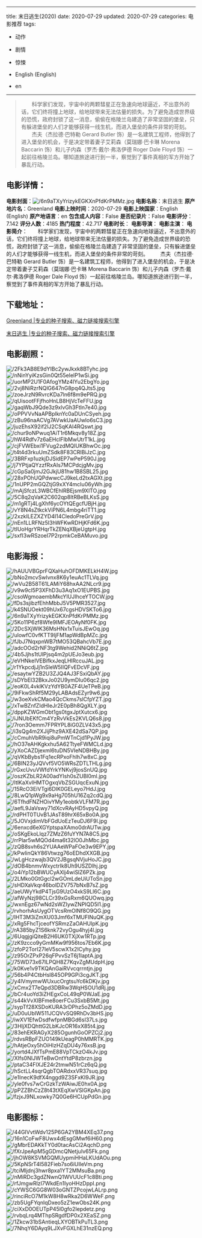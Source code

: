 
---
title: 末日逃生(2020)
date: 2020-07-29
updated: 2020-07-29
categories: 电影推荐
tags:
- 动作
- 剧情
- 惊悚

- English (English)
- en
---


> 　　科学家们发现，宇宙中的两颗彗星正在急速向地球逼近，不出意外的话，它们终将撞上地球，给地球带来无法估量的损失。为了避免造成世界级的恐慌，政府封锁了这一消息，偷偷在格陵兰岛建造了非常坚固的堡垒，只有躲进堡垒的人们才能够获得一线生机，而进入堡垒的条件非常的苛刻。 　　杰夫（杰拉德·巴特勒 Gerard Butler 饰）是一名建筑工程师，他得到了进入堡垒的机会，于是决定带着妻子艾莉森（莫瑞娜·巴卡琳 Morena Baccarin 饰）和儿子内森（罗杰·戴尔·弗洛伊德 Roger Dale Floyd 饰）一起前往格陵兰岛。哪知道旅途进行到一半，察觉到了事件真相的军方开始了暴乱行动。

## **电影详情**：

**电影封面**：<img src="https://image.tmdb.org/t/p/w200/6n9aTXyYrizykEGKXnPfdKrPMMz.jpg" alt="/6n9aTXyYrizykEGKXnPfdKrPMMz.jpg" title="/6n9aTXyYrizykEGKXnPfdKrPMMz.jpg">
**电影名称**：末日逃生
**原产地片名**：Greenland
**电影上映时间**：2020-07-29
**电影上映国家**：English (English)
**原产地语言**：en
**包含成人内容**：False
**是否纪录片**：False
**电影评分**：7.142
**评分人数**：4185
**热门程度**：42.717
**电影时长**：
**电影导演**：
**电影主演**：
**电影简介**：　　科学家们发现，宇宙中的两颗彗星正在急速向地球逼近，不出意外的话，它们终将撞上地球，给地球带来无法估量的损失。为了避免造成世界级的恐慌，政府封锁了这一消息，偷偷在格陵兰岛建造了非常坚固的堡垒，只有躲进堡垒的人们才能够获得一线生机，而进入堡垒的条件非常的苛刻。 　　杰夫（杰拉德·巴特勒 Gerard Butler 饰）是一名建筑工程师，他得到了进入堡垒的机会，于是决定带着妻子艾莉森（莫瑞娜·巴卡琳 Morena Baccarin 饰）和儿子内森（罗杰·戴尔·弗洛伊德 Roger Dale Floyd 饰）一起前往格陵兰岛。哪知道旅途进行到一半，察觉到了事件真相的军方开始了暴乱行动。

## **下载地址**：
[Greenland |专业的种子搜索、磁力链接搜索引擎](https://movie.amd794.com:2083/?search=Greenland&ordering=&mode=match_phrase&page_size=10&page=1)

[末日逃生 |专业的种子搜索、磁力链接搜索引擎](https://movie.amd794.com:2083/?search=%E6%9C%AB%E6%97%A5%E9%80%83%E7%94%9F&ordering=&mode=match_phrase&page_size=10&page=1)
 

## **电影剧照**：
<img src="https://image.tmdb.org/t/p/original/2Fk3AB8E9dYIBc2ywJkxk8BTyhc.jpg" alt="/2Fk3AB8E9dYIBc2ywJkxk8BTyhc.jpg" title="/2Fk3AB8E9dYIBc2ywJkxk8BTyhc.jpg"><img src="https://image.tmdb.org/t/p/original/nNinYyiKzsGin0Qt55elelP1wSi.jpg" alt="/nNinYyiKzsGin0Qt55elelP1wSi.jpg" title="/nNinYyiKzsGin0Qt55elelP1wSi.jpg"><img src="https://image.tmdb.org/t/p/original/uorMP2U1F0AfogYMz4lYu2EbgYo.jpg" alt="/uorMP2U1F0AfogYMz4lYu2EbgYo.jpg" title="/uorMP2U1F0AfogYMz4lYu2EbgYo.jpg"><img src="https://image.tmdb.org/t/p/original/2vj8NiRzrNQlG647nG8pq4QJts5.jpg" alt="/2vj8NiRzrNQlG647nG8pq4QJts5.jpg" title="/2vj8NiRzrNQlG647nG8pq4QJts5.jpg"><img src="https://image.tmdb.org/t/p/original/zoeJrzN9RvrcKDa7ln6f8m9ePRQ.jpg" alt="/zoeJrzN9RvrcKDa7ln6f8m9ePRQ.jpg" title="/zoeJrzN9RvrcKDa7ln6f8m9ePRQ.jpg"><img src="https://image.tmdb.org/t/p/original/qUisootFFjfhoHnLB8HjVcTeFFU.jpg" alt="/qUisootFFjfhoHnLB8HjVcTeFFU.jpg" title="/qUisootFFjfhoHnLB8HjVcTeFFU.jpg"><img src="https://image.tmdb.org/t/p/original/gaqWbJ9Qde3z9xlvGh3FtIn7e40.jpg" alt="/gaqWbJ9Qde3z9xlvGh3FtIn7e40.jpg" title="/gaqWbJ9Qde3z9xlvGh3FtIn7e40.jpg"><img src="https://image.tmdb.org/t/p/original/oPPVVvNaAPBplknYc0aDUnCSyeh.jpg" alt="/oPPVVvNaAPBplknYc0aDUnCSyeh.jpg" title="/oPPVVvNaAPBplknYc0aDUnCSyeh.jpg"><img src="https://image.tmdb.org/t/p/original/zBu96naACVg7AVwkUaAUwlo6sC3.jpg" alt="/zBu96naACVg7AVwkUaAUwlo6sC3.jpg" title="/zBu96naACVg7AVwkUaAUwlo6sC3.jpg"><img src="https://image.tmdb.org/t/p/original/juzEhsX92if2lJ2CSqKAI4RQswt.jpg" alt="/juzEhsX92if2lJ2CSqKAI4RQswt.jpg" title="/juzEhsX92if2lJ2CSqKAI4RQswt.jpg"><img src="https://image.tmdb.org/t/p/original/chur9oNPwuq1AiT1r6Mkqv8y18Z.jpg" alt="/chur9oNPwuq1AiT1r6Mkqv8y18Z.jpg" title="/chur9oNPwuq1AiT1r6Mkqv8y18Z.jpg"><img src="https://image.tmdb.org/t/p/original/hW4Rdfv7z6aEHclFlbMwUtrT1kL.jpg" alt="/hW4Rdfv7z6aEHclFlbMwUtrT1kL.jpg" title="/hW4Rdfv7z6aEHclFlbMwUtrT1kL.jpg"><img src="https://image.tmdb.org/t/p/original/cjFVWEbxi1FVug2zdMQIUKBhwOc.jpg" alt="/cjFVWEbxi1FVug2zdMQIUKBhwOc.jpg" title="/cjFVWEbxi1FVug2zdMQIUKBhwOc.jpg"><img src="https://image.tmdb.org/t/p/original/t4t4d3rkuUmZSdk8F83CRlBiJzC.jpg" alt="/t4t4d3rkuUmZSdk8F83CRlBiJzC.jpg" title="/t4t4d3rkuUmZSdk8F83CRlBiJzC.jpg"><img src="https://image.tmdb.org/t/p/original/3BRFxp1uzkjDJSidEP7wPeP590J.jpg" alt="/3BRFxp1uzkjDJSidEP7wPeP590J.jpg" title="/3BRFxp1uzkjDJSidEP7wPeP590J.jpg"><img src="https://image.tmdb.org/t/p/original/j7YPtjaQYzzfRxAIs7MCPdcjgMv.jpg" alt="/j7YPtjaQYzzfRxAIs7MCPdcjgMv.jpg" title="/j7YPtjaQYzzfRxAIs7MCPdcjgMv.jpg"><img src="https://image.tmdb.org/t/p/original/cGpSa0jmJ2GJkjU81hw1B8SBL25.jpg" alt="/cGpSa0jmJ2GJkjU81hw1B8SBL25.jpg" title="/cGpSa0jmJ2GJkjU81hw1B8SBL25.jpg"><img src="https://image.tmdb.org/t/p/original/28xPOhUQPdwwcCJ9keLd2txAGXt.jpg" alt="/28xPOhUQPdwwcCJ9keLd2txAGXt.jpg" title="/28xPOhUQPdwwcCJ9keLd2txAGXt.jpg"><img src="https://image.tmdb.org/t/p/original/1nUPP2mGQZtjG9xXY4mcIu06yWh.jpg" alt="/1nUPP2mGQZtjG9xXY4mcIu06yWh.jpg" title="/1nUPP2mGQZtjG9xXY4mcIu06yWh.jpg"><img src="https://image.tmdb.org/t/p/original/mAjSfczL3WBCfEhIRBEjsm9XlTO.jpg" alt="/mAjSfczL3WBCfEhIRBEjsm9XlTO.jpg" title="/mAjSfczL3WBCfEhIRBEjsm9XlTO.jpg"><img src="https://image.tmdb.org/t/p/original/5C8q2qVaK2C602qp8ltRBeBLKsS.jpg" alt="/5C8q2qVaK2C602qp8ltRBeBLKsS.jpg" title="/5C8q2qVaK2C602qp8ltRBeBLKsS.jpg"><img src="https://image.tmdb.org/t/p/original/m1gRTj4LgXhf6ycOYtQEgcfUBjH.jpg" alt="/m1gRTj4LgXhf6ycOYtQEgcfUBjH.jpg" title="/m1gRTj4LgXhf6ycOYtQEgcfUBjH.jpg"><img src="https://image.tmdb.org/t/p/original/vY8N4sZtkckViPN6L4mbg4riTT1.jpg" alt="/vY8N4sZtkckViPN6L4mbg4riTT1.jpg" title="/vY8N4sZtkckViPN6L4mbg4riTT1.jpg"><img src="https://image.tmdb.org/t/p/original/2xzkILEZXZYD4I14CledoPreGrV.jpg" alt="/2xzkILEZXZYD4I14CledoPreGrV.jpg" title="/2xzkILEZXZYD4I14CledoPreGrV.jpg"><img src="https://image.tmdb.org/t/p/original/nEn1LLRFNz5I3hWFKwRDHjKFd6K.jpg" alt="/nEn1LLRFNz5I3hWFKwRDHjKFd6K.jpg" title="/nEn1LLRFNz5I3hWFKwRDHjKFd6K.jpg"><img src="https://image.tmdb.org/t/p/original/tIUoHgrYRHqrTkZENqXBjeUgtpH.jpg" alt="/tIUoHgrYRHqrTkZENqXBjeUgtpH.jpg" title="/tIUoHgrYRHqrTkZENqXBjeUgtpH.jpg"><img src="https://image.tmdb.org/t/p/original/sxfI3wRSzoeI7P2rpmkCeBAMuvo.jpg" alt="/sxfI3wRSzoeI7P2rpmkCeBAMuvo.jpg" title="/sxfI3wRSzoeI7P2rpmkCeBAMuvo.jpg">

## **电影海报**：
<img src="https://image.tmdb.org/t/p/original/hAUUVBGprFQXaHuhOFDMKELkH4W.jpg" alt="/hAUUVBGprFQXaHuhOFDMKELkH4W.jpg" title="/hAUUVBGprFQXaHuhOFDMKELkH4W.jpg"><img src="https://image.tmdb.org/t/p/original/bNo2mcvSwIvnx8K6y1euAc1TLVq.jpg" alt="/bNo2mcvSwIvnx8K6y1euAc1TLVq.jpg" title="/bNo2mcvSwIvnx8K6y1euAc1TLVq.jpg"><img src="https://image.tmdb.org/t/p/original/wVu2B58T61LAMiY68hxAA2NLcr9.jpg" alt="/wVu2B58T61LAMiY68hxAA2NLcr9.jpg" title="/wVu2B58T61LAMiY68hxAA2NLcr9.jpg"><img src="https://image.tmdb.org/t/p/original/v9w9cl5P3XFhD3u3Aq1xO1EUPBS.jpg" alt="/v9w9cl5P3XFhD3u3Aq1xO1EUPBS.jpg" title="/v9w9cl5P3XFhD3u3Aq1xO1EUPBS.jpg"><img src="https://image.tmdb.org/t/p/original/csoWgmoaembMkcYIUJIhceYTOCW.jpg" alt="/csoWgmoaembMkcYIUJIhceYTOCW.jpg" title="/csoWgmoaembMkcYIUJIhceYTOCW.jpg"><img src="https://image.tmdb.org/t/p/original/fDs3sjibzfEhhMbbJ5V5PMR3527.jpg" alt="/fDs3sjibzfEhhMbbJ5V5PMR3527.jpg" title="/fDs3sjibzfEhhMbbJ5V5PMR3527.jpg"><img src="https://image.tmdb.org/t/p/original/k4SNUOekt09hUx67cgsHDVSKTo6.jpg" alt="/k4SNUOekt09hUx67cgsHDVSKTo6.jpg" title="/k4SNUOekt09hUx67cgsHDVSKTo6.jpg"><img src="https://image.tmdb.org/t/p/original/6n9aTXyYrizykEGKXnPfdKrPMMz.jpg" alt="/6n9aTXyYrizykEGKXnPfdKrPMMz.jpg" title="/6n9aTXyYrizykEGKXnPfdKrPMMz.jpg"><img src="https://image.tmdb.org/t/p/original/5Ko11P6zf8Wfe9IMFJEOAyNf0FK.jpg" alt="/5Ko11P6zf8Wfe9IMFJEOAyNf0FK.jpg" title="/5Ko11P6zf8Wfe9IMFJEOAyNf0FK.jpg"><img src="https://image.tmdb.org/t/p/original/2DcSXjWIK36MsHNx1xTuisJEwOq.jpg" alt="/2DcSXjWIK36MsHNx1xTuisJEwOq.jpg" title="/2DcSXjWIK36MsHNx1xTuisJEwOq.jpg"><img src="https://image.tmdb.org/t/p/original/ulowfC0vfKTT9IjFM1apWdBpMZc.jpg" alt="/ulowfC0vfKTT9IjFM1apWdBpMZc.jpg" title="/ulowfC0vfKTT9IjFM1apWdBpMZc.jpg"><img src="https://image.tmdb.org/t/p/original/fJbJ7NqxpnWB7tMO53QBahcVb7E.jpg" alt="/fJbJ7NqxpnWB7tMO53QBahcVb7E.jpg" title="/fJbJ7NqxpnWB7tMO53QBahcVb7E.jpg"><img src="https://image.tmdb.org/t/p/original/adcOOd2rNF3tg9Wehid2NNiQ6tZ.jpg" alt="/adcOOd2rNF3tg9Wehid2NNiQ6tZ.jpg" title="/adcOOd2rNF3tg9Wehid2NNiQ6tZ.jpg"><img src="https://image.tmdb.org/t/p/original/4b5Jjhs1tUlPjsq4m2pUEJo3eub.jpg" alt="/4b5Jjhs1tUlPjsq4m2pUEJo3eub.jpg" title="/4b5Jjhs1tUlPjsq4m2pUEJo3eub.jpg"><img src="https://image.tmdb.org/t/p/original/eVHNkeIVEBifkxJeqLHlRccuJAL.jpg" alt="/eVHNkeIVEBifkxJeqLHlRccuJAL.jpg" title="/eVHNkeIVEBifkxJeqLHlRccuJAL.jpg"><img src="https://image.tmdb.org/t/p/original/r1YkpcdjJj1nSIeW5IIQFvEDcVF.jpg" alt="/r1YkpcdjJj1nSIeW5IIQFvEDcVF.jpg" title="/r1YkpcdjJj1nSIeW5IIQFvEDcVF.jpg"><img src="https://image.tmdb.org/t/p/original/esaytwYZB2U3ZJQ4AJ3FSxiQbAY.jpg" alt="/esaytwYZB2U3ZJQ4AJ3FSxiQbAY.jpg" title="/esaytwYZB2U3ZJQ4AJ3FSxiQbAY.jpg"><img src="https://image.tmdb.org/t/p/original/sDYbEI32BkxJo02U9ymDIu06qc2.jpg" alt="/sDYbEI32BkxJo02U9ymDIu06qc2.jpg" title="/sDYbEI32BkxJo02U9ymDIu06qc2.jpg"><img src="https://image.tmdb.org/t/p/original/eoK0L4vklKVzYdYB0AZF4UeTPeB.jpg" alt="/eoK0L4vklKVzYdYB0AZF4UeTPeB.jpg" title="/eoK0L4vklKVzYdYB0AZF4UeTPeB.jpg"><img src="https://image.tmdb.org/t/p/original/9iFkwShRf5M29yLABAdsEZyr9w6.jpg" alt="/9iFkwShRf5M29yLABAdsEZyr9w6.jpg" title="/9iFkwShRf5M29yLABAdsEZyr9w6.jpg"><img src="https://image.tmdb.org/t/p/original/w3oeXvkCMao4QcCkms7slCfpYZT.jpg" alt="/w3oeXvkCMao4QcCkms7slCfpYZT.jpg" title="/w3oeXvkCMao4QcCkms7slCfpYZT.jpg"><img src="https://image.tmdb.org/t/p/original/xTwBZnfZIdHIeJr2E0pBh8QgXLY.jpg" alt="/xTwBZnfZIdHIeJr2E0pBh8QgXLY.jpg" title="/xTwBZnfZIdHIeJr2E0pBh8QgXLY.jpg"><img src="https://image.tmdb.org/t/p/original/dppKZWGmObt1gs0tgxJptXutcx6.jpg" alt="/dppKZWGmObt1gs0tgxJptXutcx6.jpg" title="/dppKZWGmObt1gs0tgxJptXutcx6.jpg"><img src="https://image.tmdb.org/t/p/original/iJNUbEKfCm4YzRvVkEs2KVLQ6s8.jpg" alt="/iJNUbEKfCm4YzRvVkEs2KVLQ6s8.jpg" title="/iJNUbEKfCm4YzRvVkEs2KVLQ6s8.jpg"><img src="https://image.tmdb.org/t/p/original/7ron3Oemm7FPRYPL8iG0ZLV43x5.jpg" alt="/7ron3Oemm7FPRYPL8iG0ZLV43x5.jpg" title="/7ron3Oemm7FPRYPL8iG0ZLV43x5.jpg"><img src="https://image.tmdb.org/t/p/original/i3sQg4m2XJijPhz9AXE42dSa7QP.jpg" alt="/i3sQg4m2XJijPhz9AXE42dSa7QP.jpg" title="/i3sQg4m2XJijPhz9AXE42dSa7QP.jpg"><img src="https://image.tmdb.org/t/p/original/cCmuhVbR9iqi8uPmWTnCjd1PyJW.jpg" alt="/cCmuhVbR9iqi8uPmWTnCjd1PyJW.jpg" title="/cCmuhVbR9iqi8uPmWTnCjd1PyJW.jpg"><img src="https://image.tmdb.org/t/p/original/hO37eAHKgkxhu5A62TtyeFWMCLd.jpg" alt="/hO37eAHKgkxhu5A62TtyeFWMCLd.jpg" title="/hO37eAHKgkxhu5A62TtyeFWMCLd.jpg"><img src="https://image.tmdb.org/t/p/original/yXoCAZDjexml6tuDN5VIeNDBHBy.jpg" alt="/yXoCAZDjexml6tuDN5VIeNDBHBy.jpg" title="/yXoCAZDjexml6tuDN5VIeNDBHBy.jpg"><img src="https://image.tmdb.org/t/p/original/qVKbBybs1Fq1ecRPxoFhlh7w8xC.jpg" alt="/qVKbBybs1Fq1ecRPxoFhlh7w8xC.jpg" title="/qVKbBybs1Fq1ecRPxoFhlh7w8xC.jpg"><img src="https://image.tmdb.org/t/p/original/6BIN23yJQVvf5VO5WRsZDTLTHLg.jpg" alt="/6BIN23yJQVvf5VO5WRsZDTLTHLg.jpg" title="/6BIN23yJQVvf5VO5WRsZDTLTHLg.jpg"><img src="https://image.tmdb.org/t/p/original/rGxcUvuVWfdYrkYNKvj9josSnUQ.jpg" alt="/rGxcUvuVWfdYrkYNKvj9josSnUQ.jpg" title="/rGxcUvuVWfdYrkYNKvj9josSnUQ.jpg"><img src="https://image.tmdb.org/t/p/original/oszKZbLR2A00adYIsh0sZUBl0ml.jpg" alt="/oszKZbLR2A00adYIsh0sZUBl0ml.jpg" title="/oszKZbLR2A00adYIsh0sZUBl0ml.jpg"><img src="https://image.tmdb.org/t/p/original/ltlKaXvIHMTOgxqVbZSGUqcExuN.jpg" alt="/ltlKaXvIHMTOgxqVbZSGUqcExuN.jpg" title="/ltlKaXvIHMTOgxqVbZSGUqcExuN.jpg"><img src="https://image.tmdb.org/t/p/original/15RcO3EiVTgi6DIK0GELeyo7HdJ.jpg" alt="/15RcO3EiVTgi6DIK0GELeyo7HdJ.jpg" title="/15RcO3EiVTgi6DIK0GELeyo7HdJ.jpg"><img src="https://image.tmdb.org/t/p/original/8LwQ1pWg9x9aHg705hU16Zq2cdQ.jpg" alt="/8LwQ1pWg9x9aHg705hU16Zq2cdQ.jpg" title="/8LwQ1pWg9x9aHg705hU16Zq2cdQ.jpg"><img src="https://image.tmdb.org/t/p/original/6TfhdFNZHOivYMy1eobtkVLFM7R.jpg" alt="/6TfhdFNZHOivYMy1eobtkVLFM7R.jpg" title="/6TfhdFNZHOivYMy1eobtkVLFM7R.jpg"><img src="https://image.tmdb.org/t/p/original/aefL9JaVswy71dXcvRAyHD5vpyQ.jpg" alt="/aefL9JaVswy71dXcvRAyHD5vpyQ.jpg" title="/aefL9JaVswy71dXcvRAyHD5vpyQ.jpg"><img src="https://image.tmdb.org/t/p/original/rdPHT0TUvB1JAsT89hrX65xBo0A.jpg" alt="/rdPHT0TUvB1JAsT89hrX65xBo0A.jpg" title="/rdPHT0TUvB1JAsT89hrX65xBo0A.jpg"><img src="https://image.tmdb.org/t/p/original/5JOVxjdimVbFGdUoEzTeuDJ6F9l.jpg" alt="/5JOVxjdimVbFGdUoEzTeuDJ6F9l.jpg" title="/5JOVxjdimVbFGdUoEzTeuDJ6F9l.jpg"><img src="https://image.tmdb.org/t/p/original/6enxcd6eXGYptspaXAmo0drAUTw.jpg" alt="/6enxcd6eXGYptspaXAmo0drAUTw.jpg" title="/6enxcd6eXGYptspaXAmo0drAUTw.jpg"><img src="https://image.tmdb.org/t/p/original/oSKgEkoLlqz7ZMzZ6fuYYN7A8C5.jpg" alt="/oSKgEkoLlqz7ZMzZ6fuYYN7A8C5.jpg" title="/oSKgEkoLlqz7ZMzZ6fuYYN7A8C5.jpg"><img src="https://image.tmdb.org/t/p/original/rrPlar5wMQOd4ma6t32lO0JhMbc.jpg" alt="/rrPlar5wMQOd4ma6t32lO0JhMbc.jpg" title="/rrPlar5wMQOd4ma6t32lO0JhMbc.jpg"><img src="https://image.tmdb.org/t/p/original/zQB8svh6s2YUAAeWPaFOe3w9EPY.jpg" alt="/zQB8svh6s2YUAAeWPaFOe3w9EPY.jpg" title="/zQB8svh6s2YUAAeWPaFOe3w9EPY.jpg"><img src="https://image.tmdb.org/t/p/original/kPwlinQkY86Vtwzg76oEDhdXXGB.jpg" alt="/kPwlinQkY86Vtwzg76oEDhdXXGB.jpg" title="/kPwlinQkY86Vtwzg76oEDhdXXGB.jpg"><img src="https://image.tmdb.org/t/p/original/wLgHczwajb3QV2JBgsqNVjuHoJC.jpg" alt="/wLgHczwajb3QV2JBgsqNVjuHoJC.jpg" title="/wLgHczwajb3QV2JBgsqNVjuHoJC.jpg"><img src="https://image.tmdb.org/t/p/original/dOB4bnmvWxyctrIk8Uh9USZDlhj.jpg" alt="/dOB4bnmvWxyctrIk8Uh9USZDlhj.jpg" title="/dOB4bnmvWxyctrIk8Uh9USZDlhj.jpg"><img src="https://image.tmdb.org/t/p/original/o4iYp12bBWUCyAXlj4wiSlZ6PZk.jpg" alt="/o4iYp12bBWUCyAXlj4wiSlZ6PZk.jpg" title="/o4iYp12bBWUCyAXlj4wiSlZ6PZk.jpg"><img src="https://image.tmdb.org/t/p/original/2LMko0GtGgcl2wGOmLdeUiUToSn.jpg" alt="/2LMko0GtGgcl2wGOmLdeUiUToSn.jpg" title="/2LMko0GtGgcl2wGOmLdeUiUToSn.jpg"><img src="https://image.tmdb.org/t/p/original/sHDXaVkqr46bolDZV757bNxB7sZ.jpg" alt="/sHDXaVkqr46bolDZV757bNxB7sZ.jpg" title="/sHDXaVkqr46bolDZV757bNxB7sZ.jpg"><img src="https://image.tmdb.org/t/p/original/aeUWyYkdP4TjsG9UzO4xkS9Ll6C.jpg" alt="/aeUWyYkdP4TjsG9UzO4xkS9Ll6C.jpg" title="/aeUWyYkdP4TjsG9UzO4xkS9Ll6C.jpg"><img src="https://image.tmdb.org/t/p/original/afWyNzj98CLCr39xGsRxm6QUOwq.jpg" alt="/afWyNzj98CLCr39xGsRxm6QUOwq.jpg" title="/afWyNzj98CLCr39xGsRxm6QUOwq.jpg"><img src="https://image.tmdb.org/t/p/original/wxnEgz67wNd2sWZIywZNPIQD5I1.jpg" alt="/wxnEgz67wNd2sWZIywZNPIQD5I1.jpg" title="/wxnEgz67wNd2sWZIywZNPIQD5I1.jpg"><img src="https://image.tmdb.org/t/p/original/rvhorhAsUygOTVcsRmOlNf8O9QG.jpg" alt="/rvhorhAsUygOTVcsRmOlNf8O9QG.jpg" title="/rvhorhAsUygOTVcsRmOlNf8O9QG.jpg"><img src="https://image.tmdb.org/t/p/original/lHT3M3iZmXU03Jmf6xTMUFINuQK.jpg" alt="/lHT3M3iZmXU03Jmf6xTMUFINuQK.jpg" title="/lHT3M3iZmXU03Jmf6xTMUFINuQK.jpg"><img src="https://image.tmdb.org/t/p/original/xRg5FhcTjceofYSRmzZaOAHUlpK.jpg" alt="/xRg5FhcTjceofYSRmzZaOAHUlpK.jpg" title="/xRg5FhcTjceofYSRmzZaOAHUlpK.jpg"><img src="https://image.tmdb.org/t/p/original/rA385byZ1S6knk72vyOgu4hyj4l.jpg" alt="/rA385byZ1S6knk72vyOgu4hyj4l.jpg" title="/rA385byZ1S6knk72vyOgu4hyj4l.jpg"><img src="https://image.tmdb.org/t/p/original/6UqgjgiQiteB2H6UK0TXjXw1RTp.jpg" alt="/6UqgjgiQiteB2H6UK0TXjXw1RTp.jpg" title="/6UqgjgiQiteB2H6UK0TXjXw1RTp.jpg"><img src="https://image.tmdb.org/t/p/original/zK9zcco9yGmMKw9f956tos7Eb6K.jpg" alt="/zK9zcco9yGmMKw9f956tos7Eb6K.jpg" title="/zK9zcco9yGmMKw9f956tos7Eb6K.jpg"><img src="https://image.tmdb.org/t/p/original/zfoP2TorI27IeV5scwX1x2ICyhy.jpg" alt="/zfoP2TorI27IeV5scwX1x2ICyhy.jpg" title="/zfoP2TorI27IeV5scwX1x2ICyhy.jpg"><img src="https://image.tmdb.org/t/p/original/z95OrZPxP26qFPvvSzT6j1IaptA.jpg" alt="/z95OrZPxP26qFPvvSzT6j1IaptA.jpg" title="/z95OrZPxP26qFPvvSzT6j1IaptA.jpg"><img src="https://image.tmdb.org/t/p/original/75WD73x67ILPQH8Z7KqvZgMUdpH.jpg" alt="/75WD73x67ILPQH8Z7KqvZgMUdpH.jpg" title="/75WD73x67ILPQH8Z7KqvZgMUdpH.jpg"><img src="https://image.tmdb.org/t/p/original/k0Kve1v9TKQAnGaiRVvcqrrntjn.jpg" alt="/k0Kve1v9TKQAnGaiRVvcqrrntjn.jpg" title="/k0Kve1v9TKQAnGaiRVvcqrrntjn.jpg"><img src="https://image.tmdb.org/t/p/original/56b4P4CtbHsl845OP9GPi3cgJKT.jpg" alt="/56b4P4CtbHsl845OP9GPi3cgJKT.jpg" title="/56b4P4CtbHsl845OP9GPi3cgJKT.jpg"><img src="https://image.tmdb.org/t/p/original/y4lVmymwWUxucOrgtsuYc6kDKjv.jpg" alt="/y4lVmymwWUxucOrgtsuYc6kDKjv.jpg" title="/y4lVmymwWUxucOrgtsuYc6kDKjv.jpg"><img src="https://image.tmdb.org/t/p/original/xCmx2T7eQpd3DBRw3WqHSOU1dRj.jpg" alt="/xCmx2T7eQpd3DBRw3WqHSOU1dRj.jpg" title="/xCmx2T7eQpd3DBRw3WqHSOU1dRj.jpg"><img src="https://image.tmdb.org/t/p/original/bCr4uoYd3iZHEgxCoL49qP0WJaE.jpg" alt="/bCr4uoYd3iZHEgxCoL49qP0WJaE.jpg" title="/bCr4uoYd3iZHEgxCoL49qP0WJaE.jpg"><img src="https://image.tmdb.org/t/p/original/s44kVvXIBFme8oerFCu3SxbB5Mt.jpg" alt="/s44kVvXIBFme8oerFCu3SxbB5Mt.jpg" title="/s44kVvXIBFme8oerFCu3SxbB5Mt.jpg"><img src="https://image.tmdb.org/t/p/original/sypTf28XSDoKURA3rDPhz5oZMdD.jpg" alt="/sypTf28XSDoKURA3rDPhz5oZMdD.jpg" title="/sypTf28XSDoKURA3rDPhz5oZMdD.jpg"><img src="https://image.tmdb.org/t/p/original/uD0uUbIW511JCQVvSQ9RhDv3bHS.jpg" alt="/uD0uUbIW511JCQVvSQ9RhDv3bHS.jpg" title="/uD0uUbIW511JCQVvSQ9RhDv3bHS.jpg"><img src="https://image.tmdb.org/t/p/original/iwXV1EfwDsdfwfpnMBGd6sI37Ls.jpg" alt="/iwXV1EfwDsdfwfpnMBGd6sI37Ls.jpg" title="/iwXV1EfwDsdfwfpnMBGd6sI37Ls.jpg"><img src="https://image.tmdb.org/t/p/original/3HIjXDQhttG2LbKJcOR16xX85t4.jpg" alt="/3HIjXDQhttG2LbKJcOR16xX85t4.jpg" title="/3HIjXDQhttG2LbKJcOR16xX85t4.jpg"><img src="https://image.tmdb.org/t/p/original/83ehEKRAGyX285OgunhGoOPZCj2.jpg" alt="/83ehEKRAGyX285OgunhGoOPZCj2.jpg" title="/83ehEKRAGyX285OgunhGoOPZCj2.jpg"><img src="https://image.tmdb.org/t/p/original/rdvsRBpFZUO149kUeagP0hMMRTK.jpg" alt="/rdvsRBpFZUO149kUeagP0hMMRTK.jpg" title="/rdvsRBpFZUO149kUeagP0hMMRTK.jpg"><img src="https://image.tmdb.org/t/p/original/hAtjeOxy5hOiHlzHZqDU4y76xsB.jpg" alt="/hAtjeOxy5hOiHlzHZqDU4y76xsB.jpg" title="/hAtjeOxy5hOiHlzHZqDU4y76xsB.jpg"><img src="https://image.tmdb.org/t/p/original/yortd4JXfTsPmE88VpTCkzO4kJv.jpg" alt="/yortd4JXfTsPmE88VpTCkzO4kJv.jpg" title="/yortd4JXfTsPmE88VpTCkzO4kJv.jpg"><img src="https://image.tmdb.org/t/p/original/XIfs0NIJWTeBwOntYtdP8zbrzn.jpg" alt="/XIfs0NIJWTeBwOntYtdP8zbrzn.jpg" title="/XIfs0NIJWTeBwOntYtdP8zbrzn.jpg"><img src="https://image.tmdb.org/t/p/original/ptaC34FlXJE24r2tmwN51rCz6qQ.jpg" alt="/ptaC34FlXJE24r2tmwN51rCz6qQ.jpg" title="/ptaC34FlXJE24r2tmwN51rCz6qQ.jpg"><img src="https://image.tmdb.org/t/p/original/hSctLL4sqrQgbTOARdxxVR37suq.jpg" alt="/hSctLL4sqrQgbTOARdxxVR37suq.jpg" title="/hSctLL4sqrQgbTOARdxxVR37suq.jpg"><img src="https://image.tmdb.org/t/p/original/e1InecK9dfX4nggd9Z3SFxKI9JR.jpg" alt="/e1InecK9dfX4nggd9Z3SFxKI9JR.jpg" title="/e1InecK9dfX4nggd9Z3SFxKI9JR.jpg"><img src="https://image.tmdb.org/t/p/original/yle0fvs7wCrGzkTzWAiwJE0hx0A.jpg" alt="/yle0fvs7wCrGzkTzWAiwJE0hx0A.jpg" title="/yle0fvs7wCrGzkTzWAiwJE0hx0A.jpg"><img src="https://image.tmdb.org/t/p/original/pPZZBhCzZ8t43tXEqXwVSlGKpAn.jpg" alt="/pPZZBhCzZ8t43tXEqXwVSlGKpAn.jpg" title="/pPZZBhCzZ8t43tXEqXwVSlGKpAn.jpg"><img src="https://image.tmdb.org/t/p/original/fzjxJ9NLxowky7Q0Ge6HCUpPdGn.jpg" alt="/fzjxJ9NLxowky7Q0Ge6HCUpPdGn.jpg" title="/fzjxJ9NLxowky7Q0Ge6HCUpPdGn.jpg">

## **电影图标**：
<img src="https://image.tmdb.org/t/p/original/44GIVvtWdv125P6GA2YBM4XEq37.png" alt="/44GIVvtWdv125P6GA2YBM4XEq37.png" title="/44GIVvtWdv125P6GA2YBM4XEq37.png"><img src="https://image.tmdb.org/t/p/original/16n1CoFwF8Uwx4dEsgGMwf6iH60.png" alt="/16n1CoFwF8Uwx4dEsgGMwf6iH60.png" title="/16n1CoFwF8Uwx4dEsgGMwf6iH60.png"><img src="https://image.tmdb.org/t/p/original/gMbrEDAKkTY0d0tacAsCi2AqchD.png" alt="/gMbrEDAKkTY0d0tacAsCi2AqchD.png" title="/gMbrEDAKkTY0d0tacAsCi2AqchD.png"><img src="https://image.tmdb.org/t/p/original/fXrJpeApM5gGDmcQNetjuIv65Fk.png" alt="/fXrJpeApM5gGDmcQNetjuIv65Fk.png" title="/fXrJpeApM5gGDmcQNetjuIv65Fk.png"><img src="https://image.tmdb.org/t/p/original/jhOW8KSVMGQMUypmiHHaLKUdAOu.png" alt="/jhOW8KSVMGQMUypmiHHaLKUdAOu.png" title="/jhOW8KSVMGQMUypmiHHaLKUdAOu.png"><img src="https://image.tmdb.org/t/p/original/5KpNSrT4I582Fieb7so6iUIleVm.png" alt="/5KpNSrT4I582Fieb7so6iUIleVm.png" title="/5KpNSrT4I582Fieb7so6iUIleVm.png"><img src="https://image.tmdb.org/t/p/original/tciMljdnj3hwr8pxa1YT2MMsuBa.png" alt="/tciMljdnj3hwr8pxa1YT2MMsuBa.png" title="/tciMljdnj3hwr8pxa1YT2MMsuBa.png"><img src="https://image.tmdb.org/t/p/original/nMiRDc3gdZNwnQ1WVUUcF1c8Bti.png" alt="/nMiRDc3gdZNwnQ1WVUUcF1c8Bti.png" title="/nMiRDc3gdZNwnQ1WVUUcF1c8Bti.png"><img src="https://image.tmdb.org/t/p/original/rfJmgwRlzI7WkdEn1IyoHHzDppI.png" alt="/rfJmgwRlzI7WkdEn1IyoHHzDppI.png" title="/rfJmgwRlzI7WkdEn1IyoHHzDppI.png"><img src="https://image.tmdb.org/t/p/original/cYWSC6GG8W03oGNTZPcojwLALrp.png" alt="/cYWSC6GG8W03oGNTZPcojwLALrp.png" title="/cYWSC6GG8W03oGNTZPcojwLALrp.png"><img src="https://image.tmdb.org/t/p/original/rinciRcO7M1kW8H8wRka2D6WWeF.png" alt="/rinciRcO7M1kW8H8wRka2D6WWeF.png" title="/rinciRcO7M1kW8H8wRka2D6WWeF.png"><img src="https://image.tmdb.org/t/p/original/zb5UgFYqnIqDxeo5zZ1ewObs24K.png" alt="/zb5UgFYqnIqDxeo5zZ1ewObs24K.png" title="/zb5UgFYqnIqDxeo5zZ1ewObs24K.png"><img src="https://image.tmdb.org/t/p/original/ciXxD0OEUTpP45l0gfo2Iepdetz.png" alt="/ciXxD0OEUTpP45l0gfo2Iepdetz.png" title="/ciXxD0OEUTpP45l0gfo2Iepdetz.png"><img src="https://image.tmdb.org/t/p/original/rvbqLrq4MThpSRgdfDP0x2XEaSZ.png" alt="/rvbqLrq4MThpSRgdfDP0x2XEaSZ.png" title="/rvbqLrq4MThpSRgdfDP0x2XEaSZ.png"><img src="https://image.tmdb.org/t/p/original/1Zkcw31bSAntieqLXYOBTkPuTL3.png" alt="/1Zkcw31bSAntieqLXYOBTkPuTL3.png" title="/1Zkcw31bSAntieqLXYOBTkPuTL3.png"><img src="https://image.tmdb.org/t/p/original/7NhqY6DAyq9LJXvFGXLhE31nzEQ.png" alt="/7NhqY6DAyq9LJXvFGXLhE31nzEQ.png" title="/7NhqY6DAyq9LJXvFGXLhE31nzEQ.png">
